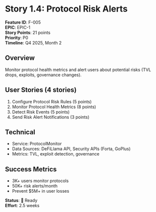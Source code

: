# Story 1.4: Protocol Risk Alerts

**Feature ID**: F-005  
**EPIC**: EPIC-1  
**Story Points**: 21 points  
**Priority**: P0  
**Timeline**: Q4 2025, Month 2

## Overview
Monitor protocol health metrics and alert users about potential risks (TVL drops, exploits, governance changes).

## User Stories (4 stories)
1. Configure Protocol Risk Rules (5 points)
2. Monitor Protocol Health Metrics (8 points)
3. Detect Risk Events (5 points)
4. Send Risk Alert Notifications (3 points)

## Technical
- Service: ProtocolMonitor
- Data Sources: DeFiLlama API, Security APIs (Forta, GoPlus)
- Metrics: TVL, exploit detection, governance

## Success Metrics
- 3K+ users monitor protocols
- 50K+ risk alerts/month
- Prevent $5M+ in user losses

**Status**: 📝 Ready  
**Effort**: 2.5 weeks

